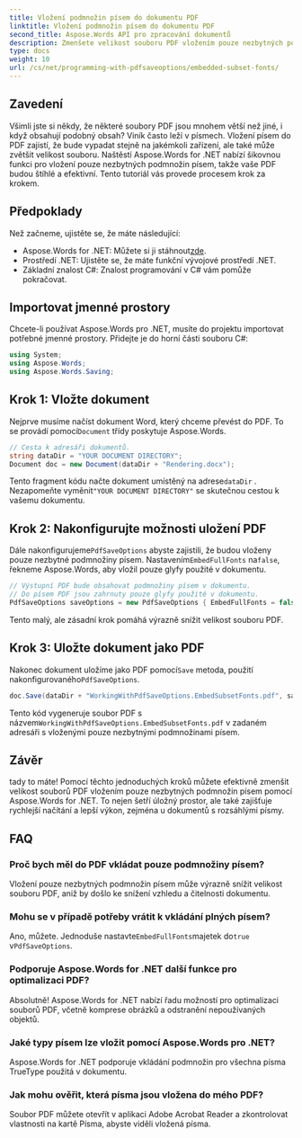 ```yaml
---
title: Vložení podmnožin písem do dokumentu PDF
linktitle: Vložení podmnožin písem do dokumentu PDF
second_title: Aspose.Words API pro zpracování dokumentů
description: Zmenšete velikost souboru PDF vložením pouze nezbytných podmnožin písem pomocí Aspose.Words for .NET. Chcete-li efektivně optimalizovat soubory PDF, postupujte podle našeho podrobného průvodce.
type: docs
weight: 10
url: /cs/net/programming-with-pdfsaveoptions/embedded-subset-fonts/
---
```

## Zavedení

Všimli jste si někdy, že některé soubory PDF jsou mnohem větší než jiné, i když obsahují podobný obsah? Viník často leží v písmech. Vložení písem do PDF zajistí, že bude vypadat stejně na jakémkoli zařízení, ale také může zvětšit velikost souboru. Naštěstí Aspose.Words for .NET nabízí šikovnou funkci pro vložení pouze nezbytných podmnožin písem, takže vaše PDF budou štíhlé a efektivní. Tento tutoriál vás provede procesem krok za krokem.

## Předpoklady

Než začneme, ujistěte se, že máte následující:

-  Aspose.Words for .NET: Můžete si ji stáhnout[zde](https://releases.aspose.com/words/net/).
- Prostředí .NET: Ujistěte se, že máte funkční vývojové prostředí .NET.
- Základní znalost C#: Znalost programování v C# vám pomůže pokračovat.

## Importovat jmenné prostory

Chcete-li používat Aspose.Words pro .NET, musíte do projektu importovat potřebné jmenné prostory. Přidejte je do horní části souboru C#:

```csharp
using System;
using Aspose.Words;
using Aspose.Words.Saving;
```

## Krok 1: Vložte dokument

 Nejprve musíme načíst dokument Word, který chceme převést do PDF. To se provádí pomocí`Document` třídy poskytuje Aspose.Words.

```csharp
// Cesta k adresáři dokumentů.
string dataDir = "YOUR DOCUMENT DIRECTORY";
Document doc = new Document(dataDir + "Rendering.docx");
```

 Tento fragment kódu načte dokument umístěný na adrese`dataDir` . Nezapomeňte vyměnit`"YOUR DOCUMENT DIRECTORY"` se skutečnou cestou k vašemu dokumentu.

## Krok 2: Nakonfigurujte možnosti uložení PDF

 Dále nakonfigurujeme`PdfSaveOptions` abyste zajistili, že budou vloženy pouze nezbytné podmnožiny písem. Nastavením`EmbedFullFonts` na`false`, řekneme Aspose.Words, aby vložil pouze glyfy použité v dokumentu.

```csharp
// Výstupní PDF bude obsahovat podmnožiny písem v dokumentu.
// Do písem PDF jsou zahrnuty pouze glyfy použité v dokumentu.
PdfSaveOptions saveOptions = new PdfSaveOptions { EmbedFullFonts = false };
```

Tento malý, ale zásadní krok pomáhá výrazně snížit velikost souboru PDF.

## Krok 3: Uložte dokument jako PDF

 Nakonec dokument uložíme jako PDF pomocí`Save` metoda, použití nakonfigurovaného`PdfSaveOptions`.

```csharp
doc.Save(dataDir + "WorkingWithPdfSaveOptions.EmbedSubsetFonts.pdf", saveOptions);
```

 Tento kód vygeneruje soubor PDF s názvem`WorkingWithPdfSaveOptions.EmbedSubsetFonts.pdf` v zadaném adresáři s vloženými pouze nezbytnými podmnožinami písem.

## Závěr

tady to máte! Pomocí těchto jednoduchých kroků můžete efektivně zmenšit velikost souborů PDF vložením pouze nezbytných podmnožin písem pomocí Aspose.Words for .NET. To nejen šetří úložný prostor, ale také zajišťuje rychlejší načítání a lepší výkon, zejména u dokumentů s rozsáhlými písmy.

## FAQ

### Proč bych měl do PDF vkládat pouze podmnožiny písem?
Vložení pouze nezbytných podmnožin písem může výrazně snížit velikost souboru PDF, aniž by došlo ke snížení vzhledu a čitelnosti dokumentu.

### Mohu se v případě potřeby vrátit k vkládání plných písem?
 Ano, můžete. Jednoduše nastavte`EmbedFullFonts`majetek do`true` v`PdfSaveOptions`.

### Podporuje Aspose.Words for .NET další funkce pro optimalizaci PDF?
Absolutně! Aspose.Words for .NET nabízí řadu možností pro optimalizaci souborů PDF, včetně komprese obrázků a odstranění nepoužívaných objektů.

### Jaké typy písem lze vložit pomocí Aspose.Words pro .NET?
Aspose.Words for .NET podporuje vkládání podmnožin pro všechna písma TrueType použitá v dokumentu.

### Jak mohu ověřit, která písma jsou vložena do mého PDF?
Soubor PDF můžete otevřít v aplikaci Adobe Acrobat Reader a zkontrolovat vlastnosti na kartě Písma, abyste viděli vložená písma.

